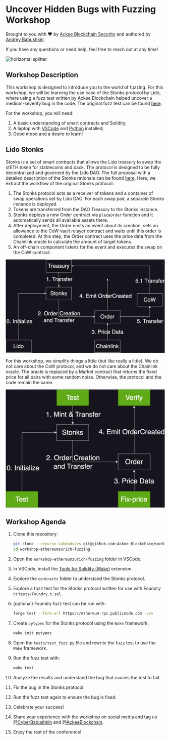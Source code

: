 # Uncover Hidden Bugs with Fuzzing Workshop

Brought to you with ❤️ by [Ackee Blockchain Security](https://ackeeblockchain.com) and authored by [Andrey Babushkin](https://x.com/CyberBabushkin).

If you have any questions or need help, feel free to reach out at any time!

![horizontal splitter](https://github.com/Ackee-Blockchain/wake-detect-action/assets/56036748/ec488c85-2f7f-4433-ae58-3d50698a47de)

## Workshop Description

This workshop is designed to introduce you to the world of fuzzing. For this workshop, we will be learning the use case of the Stonks protocol by Lido, where using a fuzz test written by Ackee Blockchain helped uncover a medium-severity bug in the code. The original fuzz test can be found [here](https://github.com/Ackee-Blockchain/tests-lido-stonks).

For the workshop, you will need:

1. A basic understanding of smart contracts and Solidity;
2. A laptop with [VSCode](https://code.visualstudio.com/) and [Python](https://www.python.org/downloads/) installed;
3. Good mood and a desire to learn!

## Lido Stonks

Stonks is a set of smart contracts that allows the Lido treasury to swap the stETH token for stablecoins and back. The protocol is designed to be fully decentralized and governed by the Lido DAO. The full proposal with a detailed description of the Stonks rationale can be found [here](https://research.lido.fi/t/lido-stonks-treasury-swaps-via-optimistic-governance/6860). Here, we extract the workflow of the original Stonks protocol:

1. The Stonks protocol acts as a receiver of tokens and a container of swap operations set by Lido DAO. For each swap pair, a separate Stonks instance is deployed.
2. Tokens are transferred from the DAO Treasury to the Stonks instance.
3. Stonks deploys a new Order contract via `placeOrder` function and it automatically sends all available assets there.
4. After deployment, the Order emits an event about its creation, sets an allowance to the CoW vault relayer contract and waits until this order is completed. At this step, the Order contract uses the price data from the Chainlink oracle to calculate the amount of target tokens.
5. An off-chain component listens for the event and executes the swap on the CoW contract.

![Lido Stonks Diagram](img/stonks.png)

For this workshop, we simplify things a little (but like really a little). We do not care about the CoW protocol, and we do not care about the Chainlink oracle. The oracle is replaced by a Market contract that returns the fixed price for all pairs with some random noise. Otherwise, the protocol and the code remain the same.

![Lido Stonks Workshop Simplified Diagram](img/stonks-simple.png)

## Workshop Agenda

1. Clone this repository:

    ```bash
    git clone --recurse-submodules git@github.com:Ackee-Blockchain/workshop-ethereumzurich-fuzzing.git
    cd workshop-ethereumzurich-fuzzing
    ```

2. Open the `workshop-ethereumzurich-fuzzing` folder in VSCode.
3. In VSCode, install the [Tools for Solidity (Wake)](https://marketplace.visualstudio.com/items?itemName=AckeeBlockchain.tools-for-solidity) extension.
4. Explore the `contracts` folder to understand the Stonks protocol.
5. Explore a fuzz test for the Stonks protocol written for use with Foundry in `tests/Foundry.t.sol`.
6. (optional) Foundry fuzz test can be run with:

    ```bash
    forge test --fork-url https://ethereum-rpc.publicnode.com -vvv
    ```

7. Create `pytypes` for the Stonks protocol using the `Wake` framework:

    ```bash
    wake init pytypes
    ```

8. Open the `tests/test_fuzz.py` file and rewrite the fuzz test to use the `Wake` framework.
9. Run the fuzz test with:

    ```bash
    wake test
    ```

10. Analyze the results and understand the bug that causes the test to fail.
11. Fix the bug in the Stonks protocol.
12. Run the fuzz test again to ensure the bug is fixed.
13. Celebrate your success!
14. Share your experience with the workshop on social media and tag us [@CyberBabushkin](https://x.com/CyberBabushkin) and [@AckeeBlockchain](https://x.com/AckeeBlockchain).
15. Enjoy the rest of the conference!
